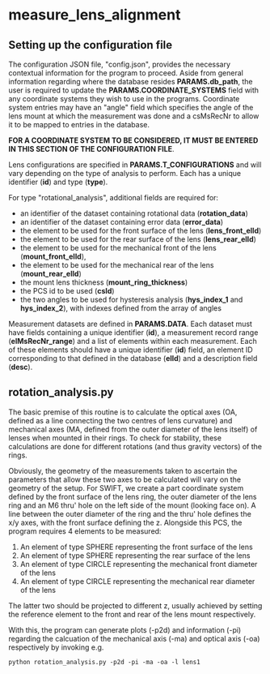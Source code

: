 # measure\_lens\_alignment

## Setting up the configuration file

The configuration JSON file, "config.json", provides the necessary contextual information for the program to proceed. Aside from general information regarding where the database resides **PARAMS.db\_path**, the user 
is required to update the **PARAMS.COORDINATE\_SYSTEMS** field with any coordinate systems they wish to use in the programs. Coordinate system entries may have an "angle" field which specifies the angle 
of the lens mount at which the measurement was done and a csMsRecNr to allow it to be mapped to entries in the database.

**FOR A COORDINATE SYSTEM TO BE CONSIDERED, IT MUST BE ENTERED IN THIS SECTION OF THE CONFIGURATION FILE**.

Lens configurations are specified in **PARAMS.T\_CONFIGURATIONS** and will vary depending on the type of analysis to perform. Each has a unique identifier (**id**) and type (**type**).

For type "rotational\_analysis", additional fields are required for:

- an identifier of the dataset containing rotational data (**rotation\_data**)
- an identifier of the dataset containing error data (**error\_data**) 
- the element to be used for the front surface of the lens (**lens\_front\_elId**) 
- the element to be used for the rear surface of the lens (**lens\_rear\_elId**) 
- the element to be used for the mechanical front of the lens (**mount\_front\_elId**), 
- the element to be used for the mechanical rear of the lens (**mount\_rear\_elId**)
- the mount lens thickness (**mount\_ring\_thickness**)
- the PCS id to be used (**csId**)
- the two angles to be used for hysteresis analysis (**hys\_index\_1** and **hys\_index\_2**), with indexes defined from the array of angles

Measurement datasets are defined in **PARAMS.DATA**. Each dataset must have fields containing a unique identifier (**id**), a measurement record range (**elMsRecNr_range**) and a list of elements within each 
measurement. Each of these elements should have a unique identifier (**id**) field, an element ID corresponding to that defined in the database (**elId**) and a description field (**desc**).

## rotation_analysis.py

The basic premise of this routine is to calculate the optical axes (OA, defined as a line connecting the two centres of lens curvature) and mechanical axes (MA, defined from the outer diameter of the lens itself) 
of lenses when mounted in their rings. To check for stability, these calculations are done for different rotations (and thus gravity vectors) of the rings.

Obviously, the geometry of the measurements taken to ascertain the parameters that allow these two axes to be calculated will vary on the geometry of the setup. For SWIFT, we create a part coordinate system 
defined by the front surface of the lens ring, the outer diameter of the lens ring and an M6 thru' hole on the left side of the mount (looking face on). A line between the outer diameter 
of the ring and the thru' hole defines the x/y axes, with the front surface defining the z. Alongside this PCS, the program requires 4 elements to be measured: 

1. An element of type SPHERE representing the front surface of the lens
2. An element of type SPHERE representing the rear surface of the lens
3. An element of type CIRCLE representing the mechanical front diameter of the lens
4. An element of type CIRCLE representing the mechanical rear diameter of the lens

The latter two should be projected to different z, usually achieved by setting the reference element to the front and rear of the lens mount respectively.

With this, the program can generate plots (-p2d) and information (-pi) regarding the calcuation of the mechanical axis (-ma) and optical axis (-oa) respectively by invoking e.g.

`python rotation_analysis.py -p2d -pi -ma -oa -l lens1 `



